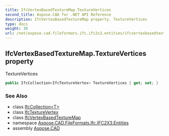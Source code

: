 ```yaml
---
title: IfcVertexBasedTextureMap.TextureVertices
second_title: Aspose.CAD for .NET API Reference
description: IfcVertexBasedTextureMap property. TextureVertices
type: docs
weight: 30
url: /net/aspose.cad.fileformats.ifc.ifc2x3.entities/ifcvertexbasedtexturemap/texturevertices/
---
```

## IfcVertexBasedTextureMap.TextureVertices property

TextureVertices

```csharp
public IfcCollection<IfcTextureVertex> TextureVertices { get; set; }
```

### See Also

* class [IfcCollection&lt;T&gt;](../../../aspose.cad.fileformats.ifc/ifccollection-1/)
* class [IfcTextureVertex](../../ifctexturevertex/)
* class [IfcVertexBasedTextureMap](../)
* namespace [Aspose.CAD.FileFormats.Ifc.IFC2X3.Entities](../../ifcvertexbasedtexturemap/)
* assembly [Aspose.CAD](../../../)



